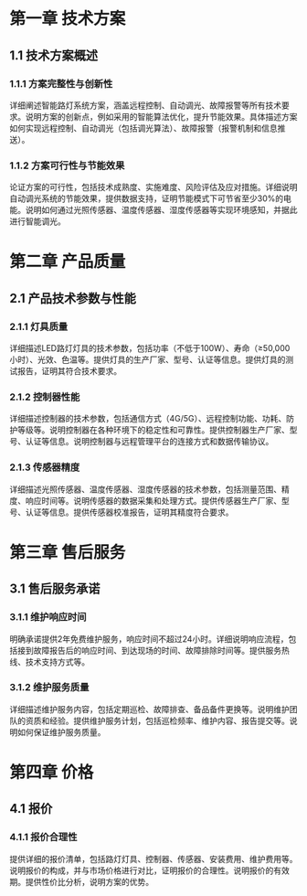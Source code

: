 # 第一章 技术方案

## 1.1 技术方案概述

### 1.1.1 方案完整性与创新性

详细阐述智能路灯系统方案，涵盖远程控制、自动调光、故障报警等所有技术要求。说明方案的创新点，例如采用的智能算法优化，提升节能效果。具体描述方案如何实现远程控制、自动调光（包括调光算法）、故障报警（报警机制和信息推送）。

### 1.1.2 方案可行性与节能效果

论证方案的可行性，包括技术成熟度、实施难度、风险评估及应对措施。详细说明自动调光系统的节能效果，提供数据支持，证明节能模式下可节省至少30%的电能。说明如何通过光照传感器、温度传感器、湿度传感器等实现环境感知，并据此进行智能调光。



# 第二章 产品质量

## 2.1 产品技术参数与性能

### 2.1.1 灯具质量

详细描述LED路灯灯具的技术参数，包括功率（不低于100W）、寿命（≥50,000小时）、光效、色温等。提供灯具的生产厂家、型号、认证等信息。提供灯具的测试报告，证明其符合技术要求。

### 2.1.2 控制器性能

详细描述控制器的技术参数，包括通信方式（4G/5G）、远程控制功能、功耗、防护等级等。说明控制器在各种环境下的稳定性和可靠性。提供控制器生产厂家、型号、认证等信息。说明控制器与远程管理平台的连接方式和数据传输协议。

### 2.1.3 传感器精度

详细描述光照传感器、温度传感器、湿度传感器的技术参数，包括测量范围、精度、响应时间等。说明传感器的数据采集和处理方式。提供传感器生产厂家、型号、认证等信息。提供传感器校准报告，证明其精度符合要求。



# 第三章 售后服务

## 3.1 售后服务承诺

### 3.1.1 维护响应时间

明确承诺提供2年免费维护服务，响应时间不超过24小时。详细说明响应流程，包括接到故障报告后的响应时间、到达现场的时间、故障排除时间等。提供服务热线、技术支持方式等。

### 3.1.2 维护服务质量

详细描述维护服务内容，包括定期巡检、故障排查、备品备件更换等。说明维护团队的资质和经验。提供维护服务计划，包括巡检频率、维护内容、报告提交等。说明如何保证维护服务质量。



# 第四章 价格

## 4.1 报价

### 4.1.1 报价合理性

提供详细的报价清单，包括路灯灯具、控制器、传感器、安装费用、维护费用等。说明报价的构成，并与市场价格进行对比，证明报价的合理性。说明报价的有效期。提供性价比分析，说明方案的优势。


